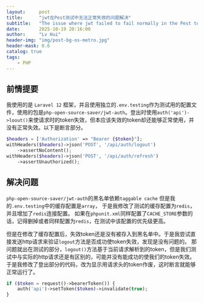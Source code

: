 ```yaml
---
layout:     post
title:      "jwt在Pest测试中无法正常失效的问题解决"
subtitle:   "The issue where jwt failed to fail normally in the Pest test resolved"
date:       2025-10-19 20:16:00
author:     "Lv Hui"
header-img: "img/post-bg-os-metro.jpg"
header-mask: 0.6
catalog: true
tags:
    - PHP
---
```


## 前情提要

我使用的是 `Laravel 12` 框架，并且使用独立的`.env.testing`作为测试用的配置文件，使用的包是`php-open-source-saver/jwt-auth`。登出时使用`auth('api')->loout()`来使请求时的token失效，但本应该失效的token却还能够正常使用，并没有正常失效。以下是断言部分。

```php
$headers = ['Authorization' => "Bearer {$token}"];
withHeaders($headers)->json('POST', '/api/auth/logout')
    ->assertNoContent();
withHeaders($headers)->json('POST', '/api/auth/refresh')
    ->assertUnauthorized();
```

## 解决问题

`php-open-source-saver/jwt-auth`的黑名单依赖`taggable cache` 但是我的`.env.testing`中的缓存配置是`array`， 于是我修改了测试的缓存配置为`redis`，并且增加了`redis`连接配置。
如果在`phpunit.xml`同样配置了`CACHE_STORE`参数的话，记得删掉或者同样配置为`redis`，在测试中该配置的优先级更高。

但是在修改了缓存配置后，失效token还是没有被存入到黑名单中。于是我尝试直接发送http请求来验证`logout`方法是否成功使token失效，发现是没有问题的。
那问题就出在测试的部分，`logout()`方法基于当前请求解析到的token，但是我们测试中与实际的http请求还是有区别的，可能并没有能成功的使我们的token失效。
于是我修改了登出部分的代码，改为显示用请求头的token作废，这时断言就能够正常运行了。

```php
if ($token = request()->bearerToken()) {
    auth('api')->setToken($token)->invalidate(true);
}
```
